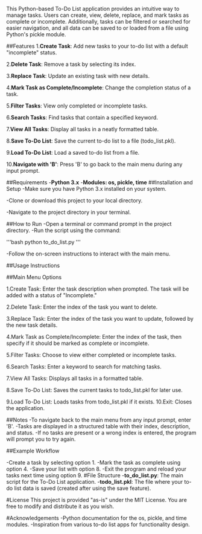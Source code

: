 This Python-based To-Do List application provides an intuitive way to manage tasks. Users can create, view, delete, replace, and mark tasks as complete or incomplete. Additionally, tasks can be filtered or searched for easier navigation, and all data can be saved to or loaded from a file using Python's pickle module.

##Features
1.**Create Task**: Add new tasks to your to-do list with a default "incomplete" status.

2.**Delete Task**: Remove a task by selecting its index.

3.**Replace Task**: Update an existing task with new details.

4.**Mark Task as Complete/Incomplete**: Change the completion status of a task.

5.**Filter Tasks**: View only completed or incomplete tasks.

6.**Search Tasks**: Find tasks that contain a specified keyword.

7.**View All Tasks**: Display all tasks in a neatly formatted table.

8.**Save To-Do List**: Save the current to-do list to a file (todo_list.pkl).

9.**Load To-Do List**: Load a saved to-do list from a file.

10.**Navigate with 'B'**: Press 'B' to go back to the main menu during any input prompt.

##Requirements
-**Python 3.x**
-**Modules: os, pickle, time**
##Installation and Setup
-Make sure you have Python 3.x installed on your system.

-Clone or download this project to your local directory.

-Navigate to the project directory in your terminal.

##How to Run
-Open a terminal or command prompt in the project directory.
-Run the script using the command:

'''bash
python to_do_list.py
'''

-Follow the on-screen instructions to interact with the main menu.

##Usage Instructions

##Main Menu Options

1.Create Task: Enter the task description when prompted. The task will be added with a status of "Incomplete."

2.Delete Task: Enter the index of the task you want to delete.

3.Replace Task: Enter the index of the task you want to update, followed by the new task details.

4.Mark Task as Complete/Incomplete: Enter the index of the task, then specify if it should be marked as complete or incomplete.

5.Filter Tasks: Choose to view either completed or incomplete tasks.

6.Search Tasks: Enter a keyword to search for matching tasks.

7.View All Tasks: Displays all tasks in a formatted table.

8.Save To-Do List: Saves the current tasks to todo_list.pkl for later use.

9.Load To-Do List: Loads tasks from todo_list.pkl if it exists.
10.Exit: Closes the application.


##Notes
-To navigate back to the main menu from any input prompt, enter 'B'.
-Tasks are displayed in a structured table with their index, description, and status.
-If no tasks are present or a wrong index is entered, the program will prompt you to try again.

##Example Workflow

-Create a task by selecting option 1.
-Mark the task as complete using option 4.
-Save your list with option 8.
-Exit the program and reload your tasks next time using option 9.
#File Structure
-**to_do_list.py**: The main script for the To-Do List application.
-**todo_list.pkl**: The file where your to-do list data is saved (created after using the save feature).

#License
This project is provided "as-is" under the MIT License. You are free to modify and distribute it as you wish.

#Acknowledgements
-Python documentation for the os, pickle, and time modules.
-Inspiration from various to-do list apps for functionality design.
